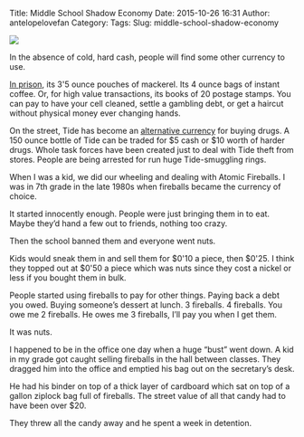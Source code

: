 Title: Middle School Shadow Economy
Date: 2015-10-26 16:31
Author: antelopelovefan
Category: 
Tags: 
Slug: middle-school-shadow-economy

<img src="https://cdn-images-1.medium.com/max/2000/1*aWZiLUUvVJHqkphHsB6g0Q.jpeg"  />

In the absence of cold, hard cash, people will find some other currency to use.

[In prison](http://www.wired.com/2011/01/st_prisoncurrencies/), its 3'5 ounce pouches of mackerel. Its 4 ounce bags of instant coffee. Or, for high value transactions, its books of 20 postage stamps. You can pay to have your cell cleaned, settle a gambling debt, or get a haircut without physical money ever changing hands.

On the street, Tide has become an [alternative currency](http://nymag.com/news/features/tide-detergent-drugs-2013-1/) for buying drugs. A 150 ounce bottle of Tide can be traded for $5 cash or $10 worth of harder drugs. Whole task forces have been created just to deal with Tide theft from stores. People are being arrested for run huge Tide-smuggling rings.

When I was a kid, we did our wheeling and dealing with Atomic Fireballs. I was in 7th grade in the late 1980s when fireballs became the currency of choice.

It started innocently enough. People were just bringing them in to eat. Maybe they’d hand a few out to friends, nothing too crazy.

Then the school banned them and everyone went nuts.

Kids would sneak them in and sell them for $0'10 a piece, then $0'25. I think they topped out at $0'50 a piece which was nuts since they cost a nickel or less if you bought them in bulk.

People started using fireballs to pay for other things. Paying back a debt you owed. Buying someone’s dessert at lunch. 3 fireballs. 4 fireballs. You owe me 2 fireballs. He owes me 3 fireballs, I’ll pay you when I get them.

It was nuts.

I happened to be in the office one day when a huge “bust” went down. A kid in my grade got caught selling fireballs in the hall between classes. They dragged him into the office and emptied his bag out on the secretary’s desk.

He had his binder on top of a thick layer of cardboard which sat on top of a gallon ziplock bag full of fireballs. The street value of all that candy had to have been over $20.

They threw all the candy away and he spent a week in detention.

